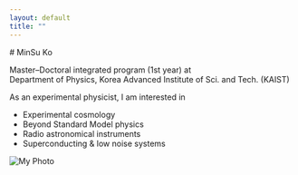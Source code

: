 ```yaml
---
layout: default
title: ""
---
```


<div class="about-container">
  <!-- 왼쪽 텍스트 -->
  <div class="about-text">
  # MinSu Ko

  Master–Doctoral integrated program (1st year) at  
  Department of Physics, Korea Advanced Institute of Sci. and Tech. (KAIST)

  As an experimental physicist, I am interested in
  - Experimental cosmology
  - Beyond Standard Model physics
  - Radio astronomical instruments
  - Superconducting & low noise systems
  </div>

  <!-- 오른쪽 이미지 -->
  <div class="about-image">
    <img 
      src="{{ '/assets/gallery/mypic.jpg' | relative_url }}" 
      alt="My Photo" 
    />
  </div>
</div>
